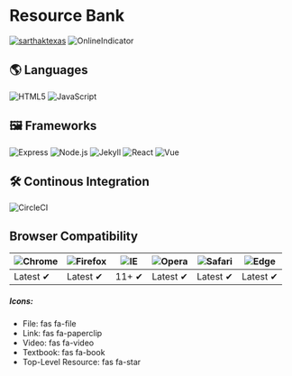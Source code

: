 # Resource Bank

[![sarthaktexas](https://circleci.com/gh/sarthaktexas/resourcebank.svg?style=svg&circle-token=acf16620d0cd222e6fdf325c847e9eb18eb76ed2)](https://app.circleci.com/pipelines/github/sarthaktexas/resourcebank)
![OnlineIndicator](https://img.shields.io/website?down_color=lightgrey&down_message=offline&up_color=blue&up_message=online&url=https%3A%2F%2Fshields.io)

## 🌎 Languages

![HTML5](https://img.shields.io/static/v1?label=&message=HTML5&color=E34F26&logo=html5&logoColor=white&style=for-the-badge)
![JavaScript](https://img.shields.io/static/v1?label=&message=JavaScript&color=F7DF1E&logo=javascript&logoColor=white&style=for-the-badge)

## 🖼️ Frameworks

![Express](https://img.shields.io/static/v1?label=&message=Express&color=F7DF1E&logo=javascript&logoColor=white&style=for-the-badge)
![Node.js](https://img.shields.io/static/v1?label=&message=Node.js&color=339933&logo=node.js&logoColor=white&style=for-the-badge)
![Jekyll](https://img.shields.io/static/v1?label=&message=Jekyll&color=CC0000&logo=Jekyll&logoColor=white&style=for-the-badge)
![React](http://img.shields.io/static/v1?label=&message=React&color=46a3bd&logo=react&logoColor=white&style=for-the-badge)
![Vue](https://img.shields.io/static/v1?label=&message=Vue&color=4FC08D&logo=vue.js&logoColor=white&style=for-the-badge)

## 🛠 Continous Integration

![CircleCI](https://img.shields.io/static/v1?label=&message=CircleCI&color=343434&logo=circleci&logoColor=white&style=for-the-badge)

## Browser Compatibility

| ![Chrome](https://raw.github.com/alrra/browser-logos/master/src/chrome/chrome_48x48.png) | ![Firefox](https://raw.github.com/alrra/browser-logos/master/src/firefox/firefox_48x48.png) | ![IE](https://raw.github.com/alrra/browser-logos/master/src/archive/internet-explorer_9-11/internet-explorer_9-11_48x48.png) | ![Opera](https://raw.github.com/alrra/browser-logos/master/src/opera/opera_48x48.png) | ![Safari](https://raw.github.com/alrra/browser-logos/master/src/safari/safari_48x48.png) | ![Edge](https://raw.github.com/alrra/browser-logos/master/src/edge/edge_48x48.png) |
|-|-|-|-|-|-|
| Latest ✔ | Latest ✔ | 11+ ✔ | Latest ✔ | Latest ✔ | Latest ✔ |

##### Icons:
- File: fas fa-file
- Link: fas fa-paperclip
- Video: fas fa-video
- Textbook: fas fa-book
- Top-Level Resource: fas fa-star